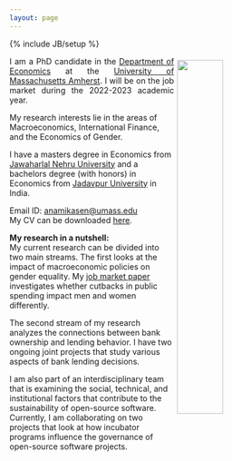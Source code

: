 ```yaml
---
layout: page
---
```

{% include JB/setup %}

<img style="float: right; width: 40%; padding: 6px;" src=" {{ site.url }}/assets/Photo%20(edited).JPG">

<p align="justify"> I am a PhD candidate in the <a href="https://www.umass.edu/economics/">Department of Economics</a> at the <a href="https://www.umass.edu/">University of Massachusetts Amherst</a>. I will be on the job market during the 2022-2023 academic year.

My research interests lie in the areas of Macroeconomics, International Finance, and the Economics of Gender.

I have a masters degree in Economics from <a href="https://www.jnu.ac.in/">Jawaharlal Nehru University</a> and a bachelors degree (with honors) in Economics from <a href="http://www.jaduniv.edu.in/view_department.php?deptid=66">Jadavpur University</a> in India.

Email ID: <a href="mailto:anamikasen@umass.edu">anamikasen@umass.edu</a> <br>
My CV can be downloaded <a href="https://anamika-sen.github.io/assets/CV_AnamikaSen.pdf">here</a>. 


**My research in a nutshell:** <br>
My current research can be divided into two main streams. The first looks at the impact of macroeconomic policies on gender equality. My <a href="https://anamika-sen.github.io/assets/The%20Impact%20of%20Austerity%20on%20Gender%20Inequality%20in%20Time%20Allocation%20in%20the%20United%20States.pdf">job market paper</a> investigates whether cutbacks in public spending impact men and women differently.

The second stream of my research analyzes the connections between bank ownership and lending behavior. I have two ongoing joint projects that study various aspects of bank lending decisions.

I am also part of an interdisciplinary team that is examining the social, technical, and institutional factors that contribute to the sustainability of open-source software. Currently, I am collaborating on two projects that look at how incubator programs influence the governance of open-source software projects. </p>
 

